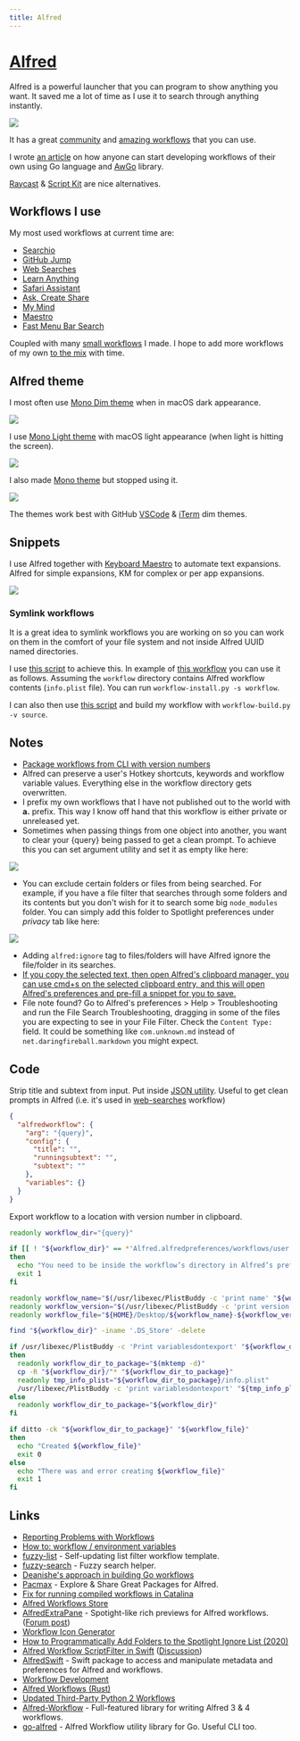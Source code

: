 ```yaml
---
title: Alfred
---
```


# [Alfred](https://www.alfredapp.com)

Alfred is a powerful launcher that you can program to show anything you want. It saved me a lot of time as I use it to search through anything instantly.

![](https://i.imgur.com/PtXa6By.png)

It has a great [community](http://www.alfredforum.com/) and [amazing workflows](https://github.com/learn-anything/alfred-workflows) that you can use.

I wrote [an article](https://medium.com/@nikitavoloboev/writing-alfred-workflows-in-go-2a44f62dc432) on how anyone can start developing workflows of their own using Go language and [AwGo](https://github.com/deanishe/awgo) library.

[Raycast](../../../tools/raycast.md) & [Script Kit](https://www.scriptkit.com/) are nice alternatives.

## Workflows I use

My most used workflows at current time are:

- [Searchio](https://github.com/deanishe/alfred-searchio)
- [GitHub Jump](https://github.com/nikitavoloboev/small-workflows#workflow-augmentations)
- [Web Searches](https://github.com/nikitavoloboev/alfred-web-searches)
- [Learn Anything](https://github.com/nikitavoloboev/alfred-learn-anything)
- [Safari Assistant](https://github.com/deanishe/alfred-safari-assistant)
- [Ask, Create Share](https://github.com/nikitavoloboev/alfred-ask-create-share)
- [My Mind](https://github.com/nikitavoloboev/alfred-my-mind)
- [Maestro](https://github.com/iansinnott/alfred-maestro)
- [Fast Menu Bar Search](https://github.com/ascandroli/menudump/releases/download/1.8.0/Menu.Bar.Search-v1_8.alfredworkflow)

Coupled with many [small workflows](https://github.com/nikitavoloboev/small-workflows) I made. I hope to add more workflows of my own [to the mix](https://github.com/learn-anything/alfred-workflows) with time.

## Alfred theme

I most often use [Mono Dim theme](https://www.alfredapp.com/extras/theme/jzs9j2Kqmu/) when in macOS dark appearance.

![](https://i.imgur.com/0EIwRT7.png)

I use [Mono Light theme](https://www.alfredapp.com/extras/theme/yyoqZV6XGS/) with macOS light appearance (when light is hitting the screen).

![](https://i.imgur.com/d5is1ao.png)

I also made [Mono theme](https://www.alfredapp.com/extras/theme/xzcLtcIIDe/) but stopped using it.

![](https://i.imgur.com/Y4oKBoT.png)

The themes work best with GitHub [VSCode](https://marketplace.visualstudio.com/items?itemName=GitHub.github-vscode-theme) & [iTerm](https://github.com/cdalvaro/github-vscode-theme-iterm) dim themes.

## Snippets

I use Alfred together with [Keyboard Maestro](../keyboard-maestro/keyboard-maestro.md) to automate text expansions. Alfred for simple expansions, KM for complex or per app expansions.

![](https://i.imgur.com/vWP4lkz.png)

### Symlink workflows

It is a great idea to symlink workflows you are working on so you can work on them in the comfort of your file system and not inside Alfred UUID named directories.

I use [this script](https://gist.github.com/deanishe/35faae3e7f89f629a94e) to achieve this. In example of [this workflow](https://github.com/nikitavoloboev/small-workflows/tree/master/folder-search) you can use it as follows. Assuming the `workflow` directory contains Alfred workflow contents (`info.plist` file). You can run `workflow-install.py -s workflow`.

I can also then use [this script](https://gist.github.com/deanishe/b16f018119ef3fe951af) and build my workflow with `workflow-build.py -v source`.

## Notes

- [Package workflows from CLI with version numbers](https://www.alfredforum.com/topic/10838-how-to-package-workflows-from-the-command-line/?tab=comments#comment-55677)
- Alfred can preserve a user's Hotkey shortcuts, keywords and workflow variable values. Everything else in the workflow directory gets overwritten.
- I prefix my own workflows that I have not published out to the world with **a.** prefix. This way I know off hand that this workflow is either private or unreleased yet.
- Sometimes when passing things from one object into another, you want to clear your {query} being passed to get a clean prompt. To achieve this you can set argument utility and set it as empty like here:

![](https://i.imgur.com/seduWW7.png)

- You can exclude certain folders or files from being searched. For example, if you have a file filter that searches through some folders and its contents but you don't wish for it to search some big `node_modules` folder. You can simply add this folder to Spotlight preferences under _privacy_ tab like here:

![](https://i.imgur.com/D0NP2s3.png)

- Adding `alfred:ignore` tag to files/folders will have Alfred ignore the file/folder in its searches.
- [If you copy the selected text, then open Alfred's clipboard manager, you can use cmd+s on the selected clipboard entry, and this will open Alfred's preferences and pre-fill a snippet for you to save.](https://www.alfredforum.com/topic/15852-how-to-save-selected-text-as-alfred-snippet/)
- File note found? Go to Alfred's preferences > Help > Troubleshooting and run the File Search Troubleshooting, dragging in some of the files you are expecting to see in your File Filter. Check the `Content Type:` field. It could be something like `com.unknown.md` instead of `net.daringfireball.markdown` you might expect.

## Code

Strip title and subtext from input. Put inside [JSON utility](https://www.alfredapp.com/help/workflows/utilities/json/). Useful to get clean prompts in Alfred (i.e. it's used in [web-searches](https://github.com/nikitavoloboev/alfred-web-searches) workflow)

```json
{
  "alfredworkflow": {
    "arg": "{query}",
    "config": {
      "title": "",
      "runningsubtext": "",
      "subtext": ""
    },
    "variables": {}
  }
}
```

Export workflow to a location with version number in clipboard.

```bash
readonly workflow_dir="{query}"

if [[ ! "${workflow_dir}" == *'Alfred.alfredpreferences/workflows/user.workflow.'* ]]
then
  echo "You need to be inside the workflow’s directory in Alfred’s preferences directory." >&2
  exit 1
fi

readonly workflow_name="$(/usr/libexec/PlistBuddy -c 'print name' "${workflow_dir}/info.plist")"
readonly workflow_version="$(/usr/libexec/PlistBuddy -c 'print version' "${workflow_dir}/info.plist")"
readonly workflow_file="${HOME}/Desktop/${workflow_name}-${workflow_version}.alfredworkflow"

find "${workflow_dir}" -iname '.DS_Store' -delete

if /usr/libexec/PlistBuddy -c 'Print variablesdontexport' "${workflow_dir}/info.plist" &> /dev/null
then
  readonly workflow_dir_to_package="$(mktemp -d)"
  cp -R "${workflow_dir}/"* "${workflow_dir_to_package}"
  readonly tmp_info_plist="${workflow_dir_to_package}/info.plist"
  /usr/libexec/PlistBuddy -c 'print variablesdontexport' "${tmp_info_plist}" | grep '    ' | sed -E 's/ {4}//' | xargs -I {} /usr/libexec/PlistBuddy -c "set variables:'{}' ''" "${tmp_info_plist}"
else
  readonly workflow_dir_to_package="${workflow_dir}"
fi

if ditto -ck "${workflow_dir_to_package}" "${workflow_file}"
then
  echo "Created ${workflow_file}"
  exit 0
else
  echo "There was and error creating ${workflow_file}"
  exit 1
fi
```

## Links

- [Reporting Problems with Workflows](https://www.alfredforum.com/topic/10224-reporting-problems-with-workflows/)
- [How to: workflow / environment variables](https://www.alfredforum.com/topic/9070-how-to-workflowenvironment-variables/?tab=comments#comment-45177)
- [fuzzy-list](https://github.com/derickfay/fuzzylist) - Self-updating list filter workflow template.
- [fuzzy-search](https://github.com/deanishe/alfred-fuzzy) - Fuzzy search helper.
- [Deanishe's approach in building Go workflows](https://github.com/deanishe/awgo/commit/5f0051950af39371385f2dfda96483eb1423e565#r29572675)
- [Pacmax](https://pacmax.org/) - Explore & Share Great Packages for Alfred.
- [Fix for running compiled workflows in Catalina](https://github.com/deanishe/alfred-sublime-text/issues/20#issuecomment-539578934)
- [Alfred Workflows Store](https://www.alfredworkflows.store/)
- [AlfredExtraPane](https://github.com/mr-pennyworth/alfred-extra-pane) - Spotight-like rich previews for Alfred workflows. ([Forum post](https://www.alfredforum.com/topic/16111-wip-poc-spotlight-like-rich-preview-pane-for-alfred-workflows/))
- [Workflow Icon Generator](https://icons.deanishe.net/)
- [How to Programmatically Add Folders to the Spotlight Ignore List (2020)](https://mattprice.me/2020/programmatically-modify-spotlight-ignore/)
- [Alfred Workflow ScriptFilter in Swift](https://github.com/godbout/AlfredWorkflowScriptFilter) ([Discussion](https://www.alfredforum.com/topic/16719-alfredworkflowscriptfilter-swift/))
- [AlfredSwift](https://github.com/mr-pennyworth/AlfredSwift) - Swift package to access and manipulate metadata and preferences for Alfred and workflows.
- [Workflow Development](https://intersect.rknight.me/macos/alfred/workflow-development/)
- [Alfred Workflows (Rust)](https://github.com/rust-playground/alfred-workflows-rs)
- [Updated Third-Party Python 2 Workflows](https://github.com/alfredapp/updated-third-party-python2-workflows)
- [Alfred-Workflow](https://github.com/NorthIsUp/alfred-workflow-py3) - Full-featured library for writing Alfred 3 & 4 workflows.
- [go-alfred](https://github.com/jason0x43/go-alfred) - Alfred Workflow utility library for Go. Useful CLI too.